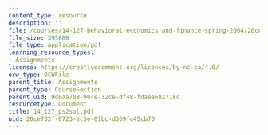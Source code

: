```yaml
---
content_type: resource
description: ''
file: /courses/14-127-behavioral-economics-and-finance-spring-2004/20ce732f0723ec5e81bcd369fc45cb70_14_127_ps2sol.pdf
file_size: 395888
file_type: application/pdf
learning_resource_types:
- Assignments
license: https://creativecommons.org/licenses/by-nc-sa/4.0/
ocw_type: OCWFile
parent_title: Assignments
parent_type: CourseSection
parent_uid: 9d0aa708-904e-32ce-df48-fdaee682718c
resourcetype: Document
title: 14_127_ps2sol.pdf
uid: 20ce732f-0723-ec5e-81bc-d369fc45cb70
---
```

